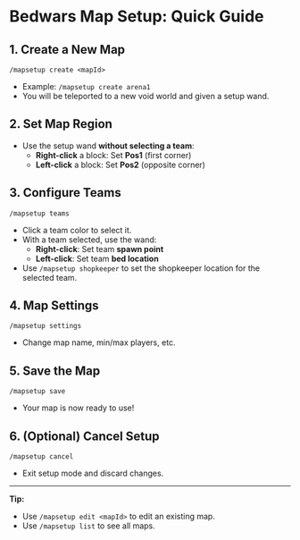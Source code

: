 # Bedwars Map Setup: Quick Guide

## 1. Create a New Map
```
/mapsetup create <mapId>
```
- Example: `/mapsetup create arena1`
- You will be teleported to a new void world and given a setup wand.

## 2. Set Map Region
- Use the setup wand **without selecting a team**:
  - **Right-click** a block: Set **Pos1** (first corner)
  - **Left-click** a block: Set **Pos2** (opposite corner)

## 3. Configure Teams
```
/mapsetup teams
```
- Click a team color to select it.
- With a team selected, use the wand:
  - **Right-click**: Set team **spawn point**
  - **Left-click**: Set team **bed location**
- Use `/mapsetup shopkeeper` to set the shopkeeper location for the selected team.

## 4. Map Settings
```
/mapsetup settings
```
- Change map name, min/max players, etc.

## 5. Save the Map
```
/mapsetup save
```
- Your map is now ready to use!

## 6. (Optional) Cancel Setup
```
/mapsetup cancel
```
- Exit setup mode and discard changes.

---
**Tip:**
- Use `/mapsetup edit <mapId>` to edit an existing map.
- Use `/mapsetup list` to see all maps. 